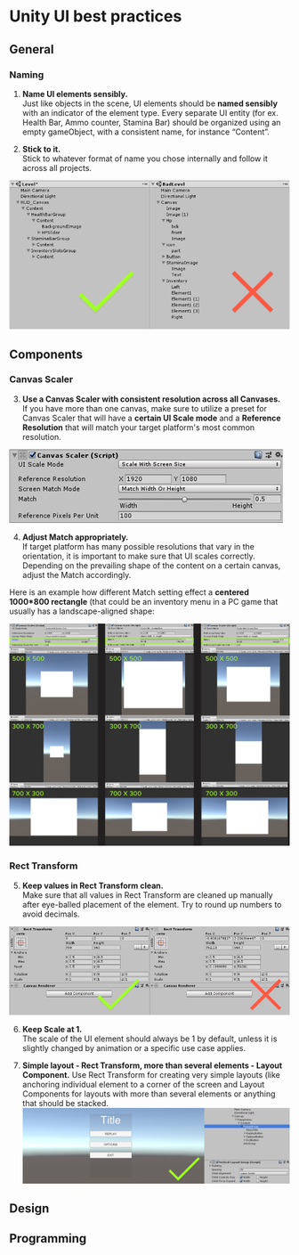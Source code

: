 
# Unity UI best practices
## General
### Naming
1. __Name UI elements sensibly.__ </br>
Just like objects in the scene, UI elements should be **named sensibly** with an indicator of the element type.
Every separate UI entity (for ex. Health Bar, Ammo counter, Stamina Bar) should be organized using an empty gameObject, with a consistent name, for instance “Content”.

2. __Stick to it.__</br>
Stick to whatever format of name you chose internally and follow it across all projects.

![Alt](element_naming.png)
## Components
### Canvas Scaler
3. **Use a Canvas Scaler with consistent resolution across all Canvases.** </br>
If you have more than one canvas, make sure to utilize a preset for Canvas Scaler that will have a **certain UI Scale mode** and a **Reference Resolution** that will match your target platform's most common resolution.  

![Alt](canvas_scaler.png)


4. **Adjust Match appropriately.**</br>
If target platform has many possible resolutions that vary in the orientation, it is important to make sure that UI scales correctly. Depending on the prevailing shape of the content on a certain canvas, adjust the Match accordingly. 

Here is an example how different Match setting effect a **centered 1000*800 rectangle** (that could be an inventory menu in a PC game that usually has a landscape-aligned shape:

![Alt](match_example.png)

### Rect Transform
5. **Keep values in Rect Transform clean.**</br>
Make sure that all values in Rect Transform are cleaned up manually after eye-balled placement of the element. Try to round up numbers to avoid decimals.

![Alt](rect_transform.png)

6. **Keep Scale at 1.** </br>
The scale of the UI element should always be 1 by default, unless it is slightly changed by animation or a specific use case applies.

7. **Simple layout - Rect Transform, more than several elements - Layout Component.**
Use Rect Transform for creating very simple layouts (like anchoring individual element to a corner of the screen and Layout Components for layouts with more than several elements or anything that should be stacked.
![Alt](layout_component.png)
## Design
## Programming

<!--stackedit_data:
eyJoaXN0b3J5IjpbLTY2NDQwNzM0NywyMDI3NTEwMzE4LDgxMz
Q3OTA1NiwyMTIzNjAzMTIzLDEwNDU5NTc4NjksLTk4MTU2MzI1
Miw4OTcyMDg0NjcsLTE1MjIxMTY3MzgsLTE2MzIzMTAzNiwtMT
AyMjkwMjU0OCwxNTQwNzY4MjcxLDc3NjE3NjYyNywyOTk4NzEw
MzAsLTIwMjk3Nzg3NTIsMTU1NzMzNDIzNSw5MDg3NzU4NzksLT
E3ODMyMjY2MDksLTM4MTU4MjkyMSwxNDIxMDc2NTczLC0xMjM1
ODExMDQ3XX0=
-->